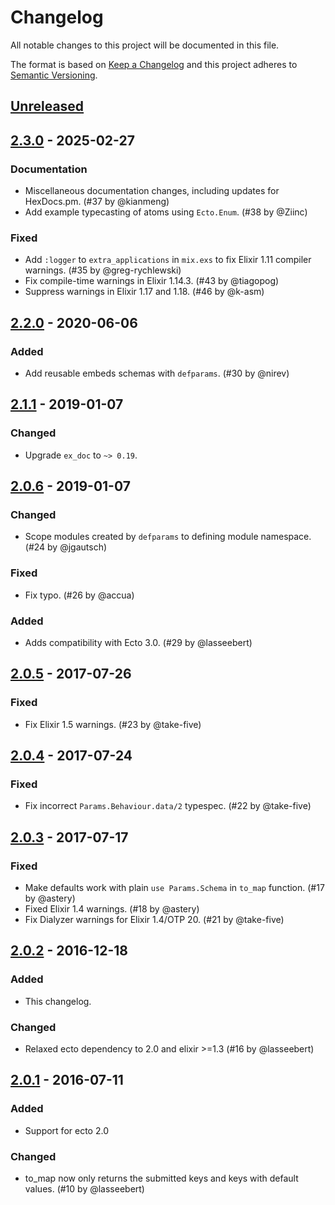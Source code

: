 # Changelog

All notable changes to this project will be documented in this file.

The format is based on [Keep a Changelog](http://keepachangelog.com/)
and this project adheres to [Semantic Versioning](http://semver.org/).

## [Unreleased]

## [2.3.0] - 2025-02-27

### Documentation

* Miscellaneous documentation changes, including updates for HexDocs.pm. (#37 by @kianmeng)
* Add example typecasting of atoms using `Ecto.Enum`. (#38 by @Ziinc)

### Fixed

* Add `:logger` to `extra_applications` in `mix.exs` to fix Elixir 1.11 compiler warnings. (#35 by @greg-rychlewski)
* Fix compile-time warnings in Elixir 1.14.3. (#43 by @tiagopog)
* Suppress warnings in Elixir 1.17 and 1.18. (#46 by @k-asm)

## [2.2.0] - 2020-06-06

### Added

* Add reusable embeds schemas with `defparams`. (#30 by @nirev)

## [2.1.1] - 2019-01-07

### Changed

* Upgrade `ex_doc` to `~> 0.19`.

## [2.0.6] - 2019-01-07

### Changed

* Scope modules created by `defparams` to defining module namespace. (#24 by @jgautsch)

### Fixed

* Fix typo. (#26 by @accua)

### Added

* Adds compatibility with Ecto 3.0. (#29 by @lasseebert)

## [2.0.5] - 2017-07-26

### Fixed

* Fix Elixir 1.5 warnings. (#23 by @take-five)

## [2.0.4] - 2017-07-24

### Fixed

* Fix incorrect `Params.Behaviour.data/2` typespec. (#22 by @take-five)

## [2.0.3] - 2017-07-17

### Fixed

* Make defaults work with plain `use Params.Schema` in `to_map` function. (#17 by @astery)
* Fixed Elixir 1.4 warnings. (#18 by @astery)
* Fix Dialyzer warnings for Elixir 1.4/OTP 20. (#21 by @take-five)

## [2.0.2] - 2016-12-18

### Added

* This changelog.

### Changed

* Relaxed ecto dependency to 2.0 and elixir >=1.3 (#16 by @lasseebert)

## [2.0.1] - 2016-07-11

### Added

* Support for ecto 2.0

### Changed

* to_map now only returns the submitted keys and keys with default values. (#10 by @lasseebert)

[Unreleased]: https://github.com/vic/params/compare/v2.3.0...HEAD
[2.3.0]: https://github.com/vic/params/compare/v2.1.1...v2.3.0
[2.2.0]: https://github.com/vic/params/compare/v2.1.1...v2.2.0
[2.1.1]: https://github.com/vic/params/compare/v2.0.6...v2.1.1
[2.0.6]: https://github.com/vic/params/compare/v2.0.5...v2.0.6
[2.0.5]: https://github.com/vic/params/compare/v2.0.4...v2.0.5
[2.0.4]: https://github.com/vic/params/compare/v2.0.3...v2.0.4
[2.0.3]: https://github.com/vic/params/compare/v2.0.2...v2.0.3
[2.0.2]: https://github.com/vic/params/compare/v2.0.1...v2.0.2
[2.0.1]: https://github.com/vic/params/compare/c9fea01594...v2.0.1
[issues]: https://github.com/vic/issues

